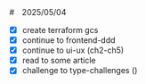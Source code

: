 #　2025/05/04

- [x] create terraform gcs
- [x] continue to frontend-ddd
- [x] continue to ui-ux (ch2-ch5)
- [x] read to some article
- [x] challenge to type-challenges ()
